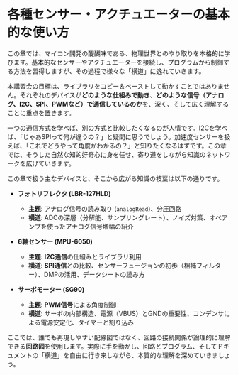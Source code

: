 # 各種センサー・アクチュエーターの基本的な使い方

この章では、マイコン開発の醍醐味である、物理世界とのやり取りを本格的に学びます。基本的なセンサーやアクチュエーターを接続し、プログラムから制御する方法を習得しますが、その過程で様々な「横道」に逸れていきます。

本講習会の目標は、ライブラリをコピー＆ペーストして動かすことではありません。それぞれのデバイスが**どのような仕組みで動き**、**どのような信号（アナログ、I2C、SPI、PWMなど）で通信しているのか**を、深く、そして広く理解することに重点を置きます。

一つの通信方式を学べば、別の方式と比較したくなるのが人情です。I2Cを学べば、「じゃあSPIって何が違うの？」と疑問に思うでしょう。加速度センサーを扱えば、「これでどうやって角度がわかるの？」と知りたくなるはずです。この章では、そうした自然な知的好奇心に身を任せ、寄り道をしながら知識のネットワークを広げていきます。

この章で扱う主なデバイスと、そこから広がる知識の枝葉は以下の通りです。

-   **フォトリフレクタ (LBR-127HLD)**
    -   **主題**: アナログ信号の読み取り (`analogRead`)、分圧回路
    -   **横道**: ADCの深層（分解能、サンプリングレート）、ノイズ対策、オペアンプを使ったアナログ信号増幅の紹介

-   **6軸センサー (MPU-6050)**
    -   **主題**: **I2C通信**の仕組みとライブラリ利用
    -   **横道**: **SPI通信**との比較、センサーフュージョンの初歩（相補フィルター）、DMPの活用、データシートの読み方

-   **サーボモーター (SG90)**
    -   **主題**: **PWM信号**による角度制御
    -   **横道**: サーボの内部構造、電源（VBUS）とGNDの重要性、コンデンサによる電源安定化、タイマーと割り込み

ここでは、誰でも再現しやすい配線図ではなく、回路の接続関係が論理的に理解できる**回路図**を使用します。実際に手を動かし、回路とプログラム、そしてドキュメントの「横道」を自由に行き来しながら、本質的な理解を深めていきましょう。